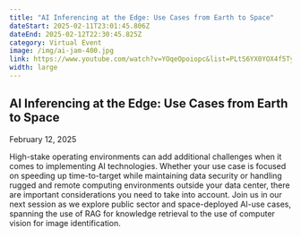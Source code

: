 ```yaml
---
title: "AI Inferencing at the Edge: Use Cases from Earth to Space"
dateStart: 2025-02-11T23:01:45.806Z
dateEnd: 2025-02-12T22:30:45.825Z
category: Virtual Event
image: /img/ai-jam-400.jpg
link: https://www.youtube.com/watch?v=YOqeOpoiopc&list=PLtS6YX0YOX4f5TyRI7jUdjm7D9H4laNlF
width: large
---
```

## AI Inferencing at the Edge: Use Cases from Earth to Space

February 12, 2025

High-stake operating environments can add additional challenges when it comes to implementing AI technologies. Whether your use case is focused on speeding up time-to-target while maintaining data security or handling rugged and remote computing environments outside your data center, there are important considerations you need to take into account. Join us in our next session as we explore public sector and space-deployed AI-use cases, spanning the use of RAG for knowledge retrieval to the use of computer vision for image identification. 